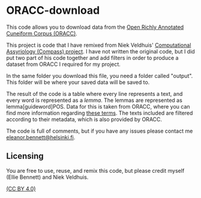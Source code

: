 # ORACC-download
This code allows you to download data from the [Open Richly Annotated Cuneiform Corpus (ORACC)](http://oracc.museum.upenn.edu/index.html).

This project is code that I have remixed from Niek Veldhuis' [Computational Assyriology (Compass) project](https://github.com/niekveldhuis/compass). I have not written the original code, but I did put two part of his code together and add filters in order to produce a dataset from ORACC I required for my project.

In the same folder you download this file, you need a folder called "output". This folder will be where your saved data will be saved to.

The result of the code is a table where every line represents a text, and every word is represented as a _lemma_. The lemmas are represented as lemma[guideword]POS. Data for this is taken from ORACC, where you can find more information regarding [these terms](http://oracc.museum.upenn.edu/doc/help/lemmatising/primer/index.html). The texts included are filtered according to their metadata, which is also provided by ORACC.

The code is full of comments, but if you have any issues please contact me [eleanor.bennett@helsinki.fi](eleanor.bennett@helsinki.fi).

## Licensing
You are free to use, reuse, and remix this code, but please credit myself (Ellie Bennett) and Niek Veldhuis.

[(CC BY 4.0)](https://creativecommons.org/licenses/by/4.0/)
